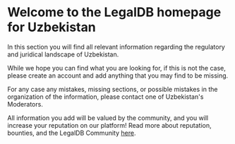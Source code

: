 <!-- TITLE: Uzbekistan -->
<!-- SUBTITLE: Welcome to the legalDB home of Uzbekistan -->

# Welcome to the LegalDB homepage for Uzbekistan

In this section you will find all relevant information regarding the regulatory and juridical landscape of Uzbekistan.

While we hope you can find what you are looking for, if this is not the case, please create an account and add anything that you may find to be missing.

For any case any mistakes, missing sections, or possible mistakes in the organization of the information, please contact one of Uzbekistan's Moderators.

All information you add will be valued by the community, and you will increase your reputation on our platform! Read more about reputation, bounties, and the LegalDB Community [here](http://legaldb.herokuapp.com/legaldb/community).
